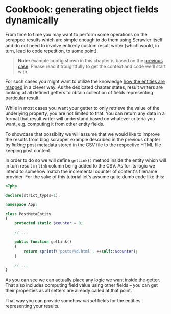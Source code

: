 # Cookbook: generating object fields dynamically
From time to time you may want to perform some operations on the scrapped results
which are simple enough to do them using Scrawler itself and do not need to involve
entirerly custom result writer (which would, in turn, lead to code repetition, to some
point).

> **Note:** example config shown in this chapter is based on the [previous case][multiple].
> Please read it troughtfully to get the context and code we'll start with.

For such cases you might want to utilize the knowledge [how the entities are mapped][entities]
in a clever way. As the dedicated chapter states, result writers are looking at
all defined getters to obtain collection of fields representing particular result.

While in most cases you want your getter to only retrieve the value of the underlying
property, you are not limited to that. You can return any data in a format that
result writer will understand based on whatever criteria you want, e.g. computing
it from other entity fields.

To showcase that possiblity we will assume that we would like to improve the results
from blog scrapper example described in the previous chapter by _linking_ post metadata
stored in the CSV file to the respective HTML file keeping post content.

In order to do so we will define `getLink()` method inside the entity which
will in turn result in `link` column being added to the CSV. As for its logic we
intend to somehow match the incremental counter of content's filename provider.
For the sake of this tutorial let's assume quite dumb code like this:

```php
<?php

declare(strict_types=1);

namespace App;

class PostMetaEntity
{
    protected static $counter = 0;

    // ...

    public function getLink()
    {
        return sprintf('posts/%d.html', ++self::$counter);
    }

    // ...
}
```

As you can see we can actually place any logic we want inside the getter. That
also includes computing field value using other fields – you can get their
properties as all setters are already called at that point.

That way you can provide somehow _virtual_ fields for the entities representing
your results.

[entities]: ../entities.md
[entity-filename]: ../blocks/filenameprovider.md#entitypropertyfilenameprovider
[multiple]: multiple-result-writers.md
